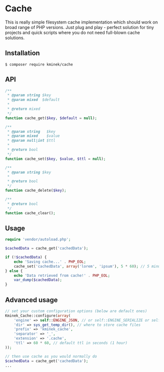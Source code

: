 # Cache

This is really simple filesystem cache implementation which should work on
broad range of PHP versions. Just plug and play - perfect solution for
tiny projects and quick scripts where you do not need full-blown cache
solutions.

## Installation

```
$ composer require kminek/cache
```

## API

```php
/**
 * @param string $key
 * @param mixed  $default
 *
 * @return mixed
 */
function cache_get($key, $default = null);

/**
 * @param string   $key
 * @param mixed    $value
 * @param null|int $ttl
 *
 * @return bool
 */
function cache_set($key, $value, $ttl = null);

/**
 * @param string $key
 *
 * @return bool
 */
function cache_delete($key);

/**
 * @return bool
 */
function cache_clear();
```

## Usage

```php
require 'vendor/autoload.php';

$cachedData = cache_get('cachedData');

if (!$cachedData) {
    echo 'Saving cache...' . PHP_EOL;
    cache_set('cachedData', array('lorem', 'ipsum'), 5 * 60); // 5 minutes
} else {
    echo 'Data retrieved from cache!' . PHP_EOL;
    var_dump($cachedData);
}
```

## Advanced usage

```php
// set your custom configuration options (below are default ones)
Kminek_Cache::configure(array(
    'engine' => self::ENGINE_JSON, // or self::ENGINE_SERIALIZE or self::ENGINE_VAR_EXPORT
    'dir' => sys_get_temp_dir(), // where to store cache files
    'prefix' => 'kminek_cache',
    'separator' => '_',
    'extension' => '.cache',
    'ttl' => 60 * 60, // default ttl in seconds (1 hour)
));

// then use cache as you would normally do
$cachedData = cache_get('cachedData');
...
```
